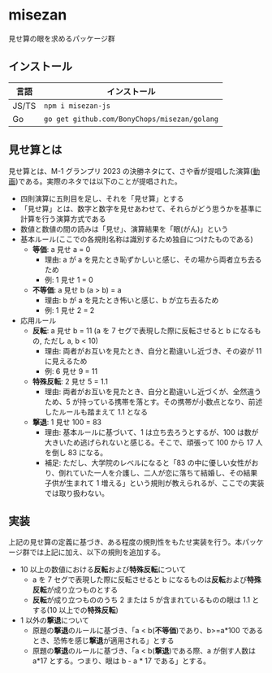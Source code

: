# misezan

見せ算の眼を求めるパッケージ群

## インストール

| 言語  | インストール                                 |
| ----- | -------------------------------------------- |
| JS/TS | `npm i misezan-js`                           |
| Go    | `go get github.com/BonyChops/misezan/golang` |

## 見せ算とは

見せ算とは、M-1 グランプリ 2023 の決勝ネタにて、さや香が提唱した演算([動画](https://lemino.docomo.ne.jp/contents/Y3JpZDovL3BsYWxhLmlwdHZmLmpwL3ZvZC8wMDAwMDAwMDAwX2wwbHFhdTA2dnM=?pit_git_type=LIVE_SINGLE))である。実際のネタでは以下のことが提唱された。

- 四則演算に五則目を足し、それを「見せ算」とする
- 「見せ算」とは、数字と数字を見せあわせて、それらがどう思うかを基準に計算を行う演算方式である
- 数値と数値の間の読みは「見せ」、演算結果を「眼(がん)」という
- 基本ルール(ここでの各規則名称は識別するため独自につけたものである)
  - **等価**: a 見せ a = 0
    - 理由: a が a を見たとき恥ずかしいと感じ、その場から両者立ち去るため
    - 例: 1 見せ 1 = 0
  - **不等価**: a 見せ b (a > b) = a
    - 理由: b が a を見たとき怖いと感じ、b が立ち去るため
    - 例: 1 見せ 2 = 2
- 応用ルール
  - **反転**: a 見せ b = 11 (a を 7 セグで表現した際に反転させると b になるもの, ただし a, b < 10)
    - 理由: 両者がお互いを見たとき、自分と勘違いし近づき、その姿が 11 に見えるため
    - 例: 6 見せ 9 = 11
  - **特殊反転**: 2 見せ 5 = 1.1
    - 理由: 両者がお互いを見たとき、自分と勘違いし近づくが、全然違うため、5 が持っている携帯を落とす。その携帯が小数点となり、前述したルールも踏まえて 1.1 となる
  - **撃退**: 1 見せ 100 = 83
    - 理由: 基本ルールに基づいて、1 は立ち去ろうとするが、100 は数が大きいため逃げられないと感じる。そこで、頑張って 100 から 17 人を倒し 83 になる。
    - 補足: ただし、大学院のレベルになると「83 の中に優しい女性がおり、倒れていた一人を介護し、二人が恋に落ちて結婚し、その結果子供が生まれて 1 増える」という規則が教えられるが、ここでの実装では取り扱わない。

## 実装

上記の見せ算の定義に基づき、ある程度の規則性をもたせ実装を行う。本パッケージ群では上記に加え、以下の規則を追加する。

- 10 以上の数値における**反転**および**特殊反転**について
  - a を 7 セグで表現した際に反転させると b になるものは**反転**および**特殊反転**が成り立つものとする
  - **反転**が成り立つもののうち 2 または 5 が含まれているものの眼は 1.1 とする(10 以上での**特殊反転**)
- 1 以外の**撃退**について
  - 原題の**撃退**のルールに基づき、「a < b(**不等価**)であり、b>=a\*100 であるとき、恐怖を感じ**撃退**が適用される」とする
  - 原題の**撃退**のルールに基づき、「a < b(**撃退**)である際、a が倒す人数は a*17 とする。つまり、眼は b - a * 17 である」とする。
